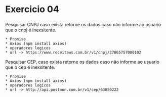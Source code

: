 # Exercicio 04
### 
 Pesquisar CNPJ caso exista retorne os dados caso não informe ao usuario que o cnpj é inexsitente.

    * Promise
    * Axios (npm install axios)
    * operadores logicos
    * url -> https://www.receitaws.com.br/v1/cnpj/27865757000102

Pesquisar CEP, caso exista retorne os dados caso não informe ao usuario que o cep é inexsitente.

    * Promise
    * Axios (npm install axios)
    * operadores logicos
    * url -> http://api.postmon.com.br/v1/cep/63050222



